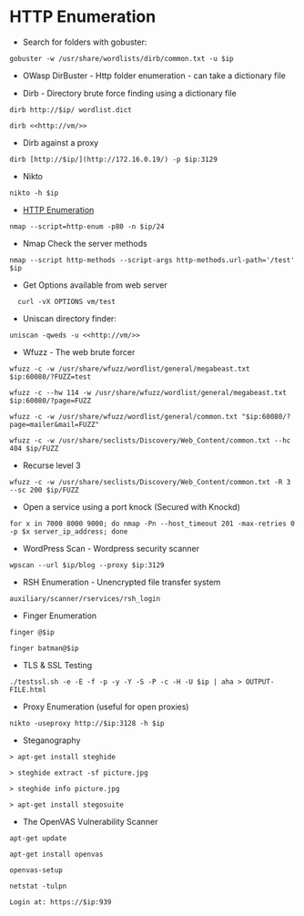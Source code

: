 # HTTP Enumeration

- Search for folders with gobuster:

```ShellSession
gobuster -w /usr/share/wordlists/dirb/common.txt -u $ip
```

- OWasp DirBuster - Http folder enumeration - can take a dictionary file

- Dirb - Directory brute force finding using a dictionary file

```ShellSession
dirb http://$ip/ wordlist.dict

dirb <<http://vm/>>
```

- Dirb against a proxy

```ShellSession
dirb [http://$ip/](http://172.16.0.19/) -p $ip:3129
```

- Nikto

```ShellSession
nikto -h $ip
```

- [HTTP Enumeration](#http-enumeration)

```ShellSession
nmap --script=http-enum -p80 -n $ip/24
```

- Nmap Check the server methods

```ShellSession
nmap --script http-methods --script-args http-methods.url-path='/test' $ip
```

- Get Options available from web server

```ShellSession
  curl -vX OPTIONS vm/test
```

- Uniscan directory finder:

```ShellSession
uniscan -qweds -u <<http://vm/>>
```

- Wfuzz - The web brute forcer

```ShellSession
wfuzz -c -w /usr/share/wfuzz/wordlist/general/megabeast.txt $ip:60080/?FUZZ=test

wfuzz -c --hw 114 -w /usr/share/wfuzz/wordlist/general/megabeast.txt $ip:60080/?page=FUZZ

wfuzz -c -w /usr/share/wfuzz/wordlist/general/common.txt "$ip:60080/?page=mailer&mail=FUZZ"

wfuzz -c -w /usr/share/seclists/Discovery/Web_Content/common.txt --hc 404 $ip/FUZZ
```

- Recurse level 3

```ShellSession
wfuzz -c -w /usr/share/seclists/Discovery/Web_Content/common.txt -R 3 --sc 200 $ip/FUZZ
```

- Open a service using a port knock (Secured with Knockd)

```ShellSession
for x in 7000 8000 9000; do nmap -Pn --host_timeout 201 -max-retries 0 -p $x server_ip_address; done
```

- WordPress Scan - Wordpress security scanner

```ShellSession
wpscan --url $ip/blog --proxy $ip:3129
```

- RSH Enumeration - Unencrypted file transfer system

```ShellSession
auxiliary/scanner/rservices/rsh_login
```

- Finger Enumeration

```ShellSession
finger @$ip

finger batman@$ip
```

- TLS & SSL Testing

```ShellSession
./testssl.sh -e -E -f -p -y -Y -S -P -c -H -U $ip | aha > OUTPUT-FILE.html
```

- Proxy Enumeration (useful for open proxies)

```ShellSession
nikto -useproxy http://$ip:3128 -h $ip
```

- Steganography

```ShellSession
> apt-get install steghide

> steghide extract -sf picture.jpg

> steghide info picture.jpg

> apt-get install stegosuite
```

- The OpenVAS Vulnerability Scanner

```ShellSession
apt-get update

apt-get install openvas

openvas-setup

netstat -tulpn

Login at: https://$ip:939
```

